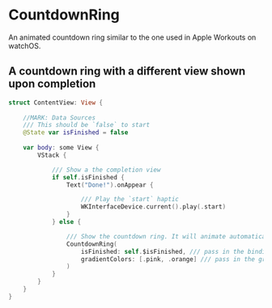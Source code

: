 # CountdownRing

An animated countdown ring similar to the one used in Apple Workouts on watchOS.

## A countdown ring with a different view shown upon completion

```swift
struct ContentView: View {
    
	//MARK: Data Sources
	/// This should be `false` to start
    @State var isFinished = false
	
	var body: some View {
		VStack {

			/// Show a the completion view
			if self.isFinished {
				Text("Done!").onAppear {

					/// Play the `start` haptic
					WKInterfaceDevice.current().play(.start)
				}
			} else {

				/// Show the countdown ring. It will animate automatically.
				CountdownRing(
					isFinished: self.$isFinished, /// pass in the binding
					gradientColors: [.pink, .orange] /// pass in the gradient colors
				)
			}
		}
    }
}
```
